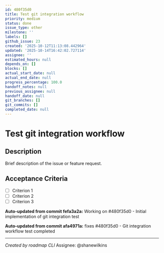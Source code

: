 ```yaml
---
id: 480f35d0
title: Test git integration workflow
priority: medium
status: done
issue_type: other
milestone: ''
labels: []
github_issue: 23
created: '2025-10-12T11:13:08.442964'
updated: '2025-10-14T16:42:02.727114'
assignee: ''
estimated_hours: null
depends_on: []
blocks: []
actual_start_date: null
actual_end_date: null
progress_percentage: 100.0
handoff_notes: null
previous_assignee: null
handoff_date: null
git_branches: []
git_commits: []
completed_date: null
---
```


# Test git integration workflow

## Description

Brief description of the issue or feature request.

## Acceptance Criteria

- [ ] Criterion 1
- [ ] Criterion 2
- [ ] Criterion 3

**Auto-updated from commit fefa3a2a:** Working on #480f35d0 - Initial implementation of git integration test

**Auto-updated from commit afa4971a:** fixes #480f35d0 - Git integration workflow test completed

---
*Created by roadmap CLI*
Assignee: @shanewilkins